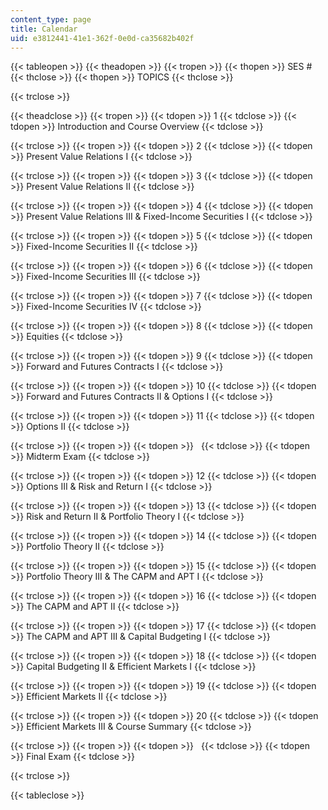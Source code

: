```yaml
---
content_type: page
title: Calendar
uid: e3812441-41e1-362f-0e0d-ca35682b402f
---
```


{{< tableopen >}}
{{< theadopen >}}
{{< tropen >}}
{{< thopen >}}
SES #
{{< thclose >}}
{{< thopen >}}
TOPICS
{{< thclose >}}

{{< trclose >}}

{{< theadclose >}}
{{< tropen >}}
{{< tdopen >}}
1
{{< tdclose >}}
{{< tdopen >}}
Introduction and Course Overview
{{< tdclose >}}

{{< trclose >}}
{{< tropen >}}
{{< tdopen >}}
2
{{< tdclose >}}
{{< tdopen >}}
Present Value Relations I
{{< tdclose >}}

{{< trclose >}}
{{< tropen >}}
{{< tdopen >}}
3
{{< tdclose >}}
{{< tdopen >}}
Present Value Relations II
{{< tdclose >}}

{{< trclose >}}
{{< tropen >}}
{{< tdopen >}}
4
{{< tdclose >}}
{{< tdopen >}}
Present Value Relations III & Fixed-Income Securities I
{{< tdclose >}}

{{< trclose >}}
{{< tropen >}}
{{< tdopen >}}
5
{{< tdclose >}}
{{< tdopen >}}
Fixed-Income Securities II
{{< tdclose >}}

{{< trclose >}}
{{< tropen >}}
{{< tdopen >}}
6
{{< tdclose >}}
{{< tdopen >}}
Fixed-Income Securities III
{{< tdclose >}}

{{< trclose >}}
{{< tropen >}}
{{< tdopen >}}
7
{{< tdclose >}}
{{< tdopen >}}
Fixed-Income Securities IV
{{< tdclose >}}

{{< trclose >}}
{{< tropen >}}
{{< tdopen >}}
8
{{< tdclose >}}
{{< tdopen >}}
Equities
{{< tdclose >}}

{{< trclose >}}
{{< tropen >}}
{{< tdopen >}}
9
{{< tdclose >}}
{{< tdopen >}}
Forward and Futures Contracts I
{{< tdclose >}}

{{< trclose >}}
{{< tropen >}}
{{< tdopen >}}
10
{{< tdclose >}}
{{< tdopen >}}
Forward and Futures Contracts II & Options I
{{< tdclose >}}

{{< trclose >}}
{{< tropen >}}
{{< tdopen >}}
11
{{< tdclose >}}
{{< tdopen >}}
Options II
{{< tdclose >}}

{{< trclose >}}
{{< tropen >}}
{{< tdopen >}}
 
{{< tdclose >}}
{{< tdopen >}}
Midterm Exam
{{< tdclose >}}

{{< trclose >}}
{{< tropen >}}
{{< tdopen >}}
12
{{< tdclose >}}
{{< tdopen >}}
Options III & Risk and Return I
{{< tdclose >}}

{{< trclose >}}
{{< tropen >}}
{{< tdopen >}}
13
{{< tdclose >}}
{{< tdopen >}}
Risk and Return II & Portfolio Theory I
{{< tdclose >}}

{{< trclose >}}
{{< tropen >}}
{{< tdopen >}}
14
{{< tdclose >}}
{{< tdopen >}}
Portfolio Theory II
{{< tdclose >}}

{{< trclose >}}
{{< tropen >}}
{{< tdopen >}}
15
{{< tdclose >}}
{{< tdopen >}}
Portfolio Theory III & The CAPM and APT I
{{< tdclose >}}

{{< trclose >}}
{{< tropen >}}
{{< tdopen >}}
16
{{< tdclose >}}
{{< tdopen >}}
The CAPM and APT II
{{< tdclose >}}

{{< trclose >}}
{{< tropen >}}
{{< tdopen >}}
17
{{< tdclose >}}
{{< tdopen >}}
The CAPM and APT III & Capital Budgeting I
{{< tdclose >}}

{{< trclose >}}
{{< tropen >}}
{{< tdopen >}}
18
{{< tdclose >}}
{{< tdopen >}}
Capital Budgeting II & Efficient Markets I
{{< tdclose >}}

{{< trclose >}}
{{< tropen >}}
{{< tdopen >}}
19
{{< tdclose >}}
{{< tdopen >}}
Efficient Markets II
{{< tdclose >}}

{{< trclose >}}
{{< tropen >}}
{{< tdopen >}}
20
{{< tdclose >}}
{{< tdopen >}}
Efficient Markets III & Course Summary
{{< tdclose >}}

{{< trclose >}}
{{< tropen >}}
{{< tdopen >}}
 
{{< tdclose >}}
{{< tdopen >}}
Final Exam
{{< tdclose >}}

{{< trclose >}}

{{< tableclose >}}